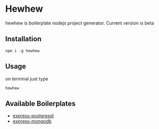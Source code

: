 # Hewhew

hewhew is boilerplate nodejs project generator. Current version is beta

## Installation

```
npm i -g hewhew
```

## Usage

on terminal just type

```
hewhew
```

## Available Boilerplates

- [express-postgresql](https://github.com/akane10/hewhew/tree/master/boilerplates/express-postgresql)
- [express-mongodb](https://github.com/akane10/hewhew/tree/master/boilerplates/express-mongodb)
